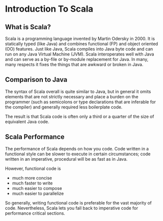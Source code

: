 <div id='TutorialDocumentData' data-prev='/tutorial/tutorial_00_00_scala_resources.html' data-next='/tutorial/tutorial_00_10_intro_to_scalatron.html' />

# Introduction To Scala

## What is Scala?

Scala is a programming language invented by Martin Odersky in 2000. It is statically typed
(like Java) and combines functional (FP) and object oriented (OO) features. Just like Java,
Scala compiles into Java byte code and can run on any Java Virtual Machine (JVM). Scala
interoperates well with Java and can serve as a by-file or by-module replacement for Java.
In many, many respects it fixes the things that are awkward or broken in Java.


## Comparison to Java

The syntax of Scala overall is quite similar to Java, but in general it omits elements that
are not strictly necessary and place a burden on the programmer (such as semicolons or
type declarations that are inferable for the compiler) and generally required less
boilerplate code.

The result is that Scala code is often only a third or a quarter of the size of equivalent
Java code.


## Scala Performance

The performance of Scala depends on how you code. Code written in a functional style can be
slower to execute in certain circumstances; code written in an imperative, procedural will
be as fast as in Java.

However, functional code is

* much more concise
* much faster to write
* much easier to compose
* much easier to parallelize

So generally, writing functional code is preferable for the vast majority of code.
Nevertheless, Scala lets you fall back to imperative code for performance critical
sections.


